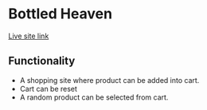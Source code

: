 # Bottled Heaven

[Live site link](https://bottled-heaven-phi.vercel.app/)

## Functionality

- A shopping site where product can be added into cart.
- Cart can be reset
- A random product can be selected from cart.